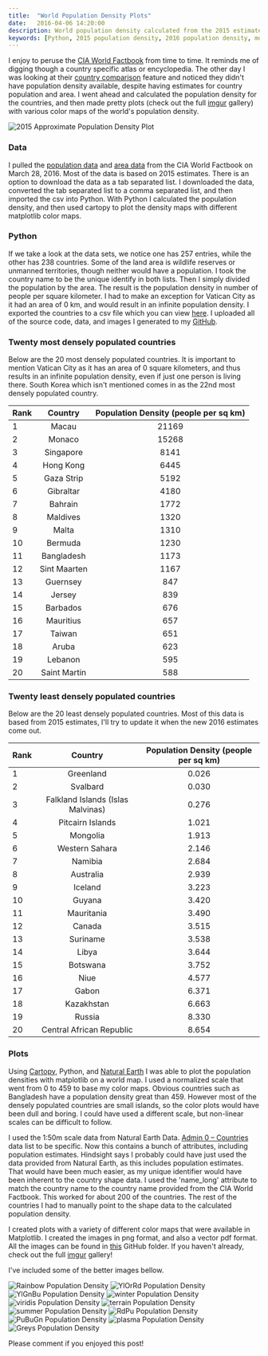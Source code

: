 ```yaml
---
title:  "World Population Density Plots"
date:   2016-04-06 14:20:00
description: World population density calculated from the 2015 estimates provided by the CIA World Factbook with colorful plots
keywords: [Python, 2015 population density, 2016 population density, most populated countries, least crowded countries, cartopy, highest population density, lowest population density]
---
```

I enjoy to peruse the [CIA World Factbook](https://www.cia.gov/library/publications/resources/the-world-factbook/) from time to time. It reminds me of digging though a country specific atlas or encyclopedia. The other day I was looking at their [country comparison](https://www.cia.gov/library/publications/resources/the-world-factbook/rankorder/rankorderguide.html) feature and noticed they didn't have population density available, despite having estimates for country population and area. I went ahead and calculated the population density for the countries, and then made pretty plots (check out the full [imgur](https://imgur.com/a/Pb1i6) gallery) with various color maps of the world's population density. 

![2015 Approximate Population Density Plot](https://github.com/cjekel/countryPopulationDensity/raw/master/images/worldPopulationDensity2015_rainbow.png)

### Data
I pulled the [population data](https://www.cia.gov/library/publications/resources/the-world-factbook/rankorder/2119rank.html) and [area data](https://www.cia.gov/library/publications/resources/the-world-factbook/rankorder/2147rank.html) from the CIA World Factbook on March 28, 2016. Most of the data is based on 2015 estimates. There is an option to download the data as a tab separated list. I downloaded the data, converted the tab separated list to a comma separated list, and then imported the csv into Python. With Python I calculated the population density, and then used cartopy to plot the density maps with different matplotlib color maps. 

### Python
If we take a look at the data sets, we notice one has 257 entries, while the other has 238 countries. Some of the land area is wildlife reserves or unmanned territories, though neither would have a population. I took the country name to be the unique identify in both lists. Then I simply divided the population by the area. The result is the population density in number of people per square kilometer. I had to make an exception for Vatican City as it had an area of 0 km, and would result in an infinite population density. I exported the countries to a csv file which you can view [here](https://github.com/cjekel/countryPopulationDensity/blob/master/data/countryPopDensity.csv). I uploaded all of the source code, data, and images I generated to my [GitHub](https://github.com/cjekel/countryPopulationDensity). 

### Twenty most densely populated countries
Below are the 20 most densely populated countries. It is important to mention Vatican City as it has an area of 0 square kilometers, and thus results in an infinite population density, even if just one person is living there. South Korea which isn't mentioned comes in as the 22nd most densely populated country.

| Rank   |     Country     |  Population Density (people per sq km) |
|----------|:-------------:|:------:|
|  1 | Macau | 21169 |
|  2 | Monaco | 15268 |
|  3 | Singapore | 8141 |
|  4 | Hong Kong | 6445 |
|  5 | Gaza Strip | 5192 |
|  6 | Gibraltar | 4180 |
|  7 | Bahrain | 1772 |
|  8 | Maldives | 1320 |
|  9 | Malta | 1310 |
| 10 | Bermuda | 1230 |
| 11 | Bangladesh | 1173 |
| 12 | Sint Maarten | 1167 |
| 13 | Guernsey | 847 |
| 14 | Jersey | 839 |
| 15 | Barbados | 676 |
| 16 | Mauritius | 657 |
| 17 | Taiwan | 651 |
| 18 | Aruba | 623 |
| 19 | Lebanon | 595 |
| 20 | Saint Martin | 588 |

### Twenty least densely populated countries  
Below are the 20 least densely populated countries. Most of this data is based from 2015 estimates, I'll try to update it when the new 2016 estimates come out.

| Rank   |     Country     |  Population Density (people per sq km) |
|----------|:-------------:|:------:|
|  1 | Greenland | 0.026  |
|  2 | Svalbard | 0.030  |
|  3 | Falkland Islands (Islas Malvinas) | 0.276  |
|  4 | Pitcairn Islands | 1.021  |
|  5 | Mongolia | 1.913  |
|  6 | Western Sahara | 2.146  |
|  7 | Namibia | 2.684 |
|  8 | Australia | 2.939 |
|  9 | Iceland | 3.223 |
| 10 | Guyana | 3.420 |
| 11 | Mauritania | 3.490 |
| 12 | Canada | 3.515 |
| 13 | Suriname | 3.538 |
| 14 | Libya | 3.644 |
| 15 | Botswana | 3.752 |
| 16 | Niue | 4.577 |
| 17 | Gabon | 6.371 |
| 18 | Kazakhstan | 6.663 |
| 19 | Russia | 8.330 |
| 20 | Central African Republic | 8.654 |

### Plots
Using [Cartopy](https://scitools.org.uk/cartopy/), Python, and [Natural Earth](https://www.naturalearthdata.com/downloads/) I was able to plot the population densities with matplotlib on a world map. I used a normalized scale that went from 0 to 459 to base my color maps. Obvious countries such as Bangladesh have a population density great than 459. However most of the densely populated countries are small islands, so the color plots would have been dull and boring. I could have used a different scale, but non-linear scales can be difficult to follow.

I used the 1:50m scale data from Natural Earth Data. [Admin 0 – Countries](https://www.naturalearthdata.com/downloads/50m-cultural-vectors/) data list to be specific. Now this contains a bunch of attributes, including population estimates. Hindsight says I probably could have just used the data provided from Natural Earth, as this includes population estimates. That would have been much easier, as my unique identifier would have been inherent to the country shape data. I used the 'name_long' attribute to match the country name to the country name provided from the CIA World Factbook. This worked for about 200 of the countries. The rest of the countries I had to manually point to the shape data to the calculated population density. 

I created plots with a variety of different color maps that were available in Matplotlib. I created the images in png format, and also a vector pdf format. All the images can be found in [this](https://github.com/cjekel/countryPopulationDensity/tree/master/images) GitHub folder. If you haven't already, check out the full [imgur](https://imgur.com/a/Pb1i6) gallery! 

I've included some of the better images bellow. 

![Rainbow Population Density](https://github.com/cjekel/countryPopulationDensity/raw/master/images/worldPopulationDensity2015_rainbow.png)
![YlOrRd Population Density](https://github.com/cjekel/countryPopulationDensity/raw/master/images/worldPopulationDensity2015_YlOrRd.png)
![YlGnBu Population Density](https://github.com/cjekel/countryPopulationDensity/raw/master/images/worldPopulationDensity2015_YlGnBu.png)
![winter Population Density](https://github.com/cjekel/countryPopulationDensity/raw/master/images/worldPopulationDensity2015_winter.png)
![viridis Population Density](https://github.com/cjekel/countryPopulationDensity/raw/master/images/worldPopulationDensity2015_viridis.png)
![terrain Population Density](https://github.com/cjekel/countryPopulationDensity/raw/master/images/worldPopulationDensity2015_terrain.png)
![summer Population Density](https://github.com/cjekel/countryPopulationDensity/raw/master/images/worldPopulationDensity2015_summer.png)
![RdPu Population Density](https://github.com/cjekel/countryPopulationDensity/raw/master/images/worldPopulationDensity2015_RdPu.png)
![PuBuGn Population Density](https://github.com/cjekel/countryPopulationDensity/raw/master/images/worldPopulationDensity2015_PuBuGn.png)
![plasma Population Density](https://github.com/cjekel/countryPopulationDensity/raw/master/images/worldPopulationDensity2015_plasma.png)
![Greys Population Density](https://github.com/cjekel/countryPopulationDensity/raw/master/images/worldPopulationDensity2015_Greys.png)

Please comment if you enjoyed this post!

